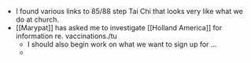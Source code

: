 - I found various links to 85/88 step Tai Chi that looks very like what we do at church.
- [[Marypat]] has asked me to investigate [[Holland America]] for information re. vaccinations./tu
	- I should also begin work on what we want to sign up for ...
	-